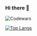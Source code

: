 ### Hi there 👋

<image src="https://www.codewars.com/users/dezhik74/badges/large" alt="Codewars">

[![Top Langs](https://github-readme-stats.vercel.app/api/top-langs/?username=<dezhik74>&hide=java,html,css&theme=radical)](https://github.com/anuraghazra/github-readme-stats)



<!--
**dezhik74/dezhik74** is a ✨ _special_ ✨ repository because its `README.md` (this file) appears on your GitHub profile.

Here are some ideas to get you started:

- 🔭 I’m currently working on ...
- 🌱 I’m currently learning ...
- 👯 I’m looking to collaborate on ...
- 🤔 I’m looking for help with ...
- 💬 Ask me about ...
- 📫 How to reach me: ...
- 😄 Pronouns: ...
- ⚡ Fun fact: ...
-->
